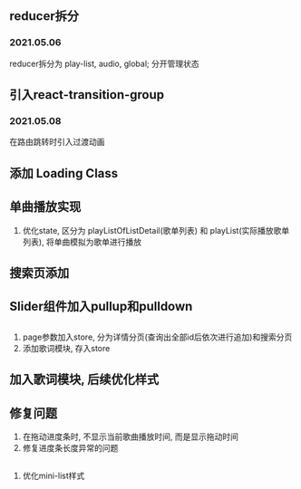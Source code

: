 
## reducer拆分
### 2021.05.06

reducer拆分为 play-list, audio, global; 分开管理状态


## 引入react-transition-group
### 2021.05.08

在路由跳转时引入过渡动画


## 添加 Loading Class


## 单曲播放实现
1. 优化state, 区分为 playListOfListDetail(歌单列表) 和 playList(实际播放歌单列表), 将单曲模拟为歌单进行播放


## 搜索页添加



## Slider组件加入pullup和pulldown



## 
1. page参数加入store, 分为详情分页(查询出全部id后依次进行追加)和搜索分页
2. 添加歌词模块, 存入store


## 加入歌词模块, 后续优化样式



## 修复问题
1. 在拖动进度条时, 不显示当前歌曲播放时间, 而是显示拖动时间
2. 修复进度条长度异常的问题


## 
1. 优化mini-list样式